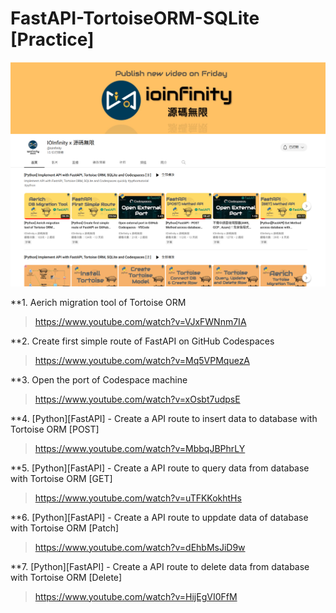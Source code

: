 # FastAPI-TortoiseORM-SQLite [Practice]

 ![alt IOInfinity x 源碼無限](./ioinfinity-YT.png)
 
 

**1. Aerich migration tool of Tortoise ORM

> https://www.youtube.com/watch?v=VJxFWNnm7IA

**2. Create first simple route of FastAPI on GitHub Codespaces

> https://www.youtube.com/watch?v=Mq5VPMquezA

**3. Open the port of Codespace machine 
 
> https://www.youtube.com/watch?v=xOsbt7udpsE


**4. [Python][FastAPI] - Create a API route to insert data to database with Tortoise ORM [POST]

> https://www.youtube.com/watch?v=MbbqJBPhrLY


**5. [Python][FastAPI] - Create a API route to query data from database with Tortoise ORM [GET]

> https://www.youtube.com/watch?v=uTFKKokhtHs


**6. [Python][FastAPI] - Create a API route to uppdate data of database with Tortoise ORM [Patch]

> https://www.youtube.com/watch?v=dEhbMsJiD9w


**7. [Python][FastAPI] - Create a API route to delete data from database with Tortoise ORM [Delete]

> https://www.youtube.com/watch?v=HijEgVI0FfM
